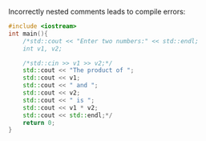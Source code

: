 Incorrectly nested comments leads to compile errors:
```cpp
#include <iostream>
int main(){
	/*std::cout << "Enter two numbers:" << std::endl;
	int v1, v2;

	/*std::cin >> v1 >> v2;*/
	std::cout << "The product of ";
	std::cout << v1;
	std::cout << " and ";
	std::cout << v2;
	std::cout << " is ";
	std::cout << v1 * v2;
	std::cout << std::endl;*/
	return 0;
}
```